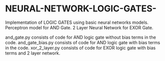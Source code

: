 # NEURAL-NETWORK-LOGIC-GATES-
Implementation of LOGIC GATES using basic neural networks models.
Perceptron model for AND Gate. 
2 Layer Neural Network for EXOR Gate.

and_gate.py consists of code for AND logic gate without bias terms in the code.
and_gate_bias.py consists of code for AND logic gate with bias terms in the code.
xor_2_layer.py consists of code for EXOR logic gate with bias terms and 2 layer network.

